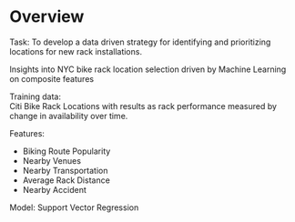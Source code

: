 # Overview

Task: To develop a data driven strategy for identifying and prioritizing locations for new rack installations.

Insights into NYC bike rack location selection driven by Machine Learning on composite features

Training data:    
Citi Bike Rack Locations with results as rack performance measured by change in availability over time.

Features:
* Biking Route Popularity
* Nearby Venues
* Nearby Transportation
* Average Rack Distance
* Nearby Accident

Model: Support Vector Regression
